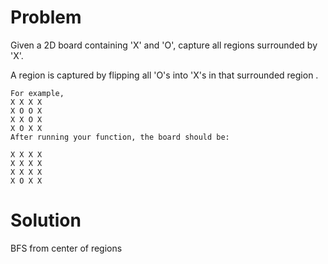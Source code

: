 Problem
===
Given a 2D board containing 'X' and 'O', capture all regions surrounded
by 'X'.

A region is captured by flipping all 'O's into 'X's in that surrounded
region .

    For example,
    X X X X
    X O O X
    X X O X
    X O X X
    After running your function, the board should be:

    X X X X
    X X X X
    X X X X
    X O X X

Solution
===
BFS from center of regions